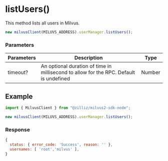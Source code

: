 # listUsers()

This method lists all users in Milvus.

```javascript
new milvusClient(MILUVS_ADDRESS).userManager.listUsers();
```

### Parameters

| Parameters | Description                                                                            | Type   |
| ---------- | -------------------------------------------------------------------------------------- | ------ |
| timeout?   | An optional duration of time in millisecond to allow for the RPC. Default is undefined | Number |

## Example

```javascript
import { MilvusClient } from "@zilliz/milvus2-sdk-node";

new milvusClient(MILUVS_ADDRESS).userManager.listUsers();
```

### Response

```javascript
{
  status: { error_code: 'Success', reason: '' },
  usernames: [ 'root','milvus' ],
}
```
